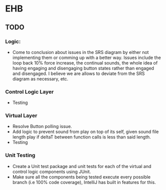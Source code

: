 # EHB


## TODO

### Logic:
* Come to conclusion about issues in the SRS diagram by either not implementing them or comming up with a better way. Issues include the loop back 10% force increase, the continual sounds, the whole idea of having engaging and disengaging button states rather than engaged and disengaged. I believe we are allows to deviate from the SRS diagram as necessary, etc.

### Control Logic Layer
* Testing

### Virtual Layer
* Resolve Button polling issue.
* Add logic to prevent sound from play on top of its self, given sound file length play if deltaT between function calls is less than said length.
* Testing

### Unit Testing
* Create a Unit test package and unit tests for each of the virtual and control logic components using JUnit. 
* Make sure all the components being tested execute every possible branch (i.e 100% code coverage), IntelliJ has built in features for this.
